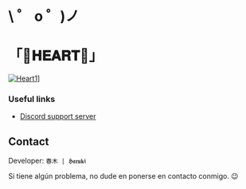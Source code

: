 \ ゜ o ゜)ノ 
=====================
# 「🖤𝐇𝐄𝐀𝐑𝐓🖤」
  
[![Heart1](https://media.giphy.com/media/EcAYL5KWnbXyyIAP1B/giphy.gif)](https://discord.gg/Ef2a6s5BKc)]


### Useful links
- [Discord support server](https://discord.gg/Ef2a6s5BKc)


## Contact
Developer: `春木 | 𝕳𝖆𝖗𝖚𝖐𝖎`

Si tiene algún problema, no dude en ponerse en contacto conmigo. 😉
